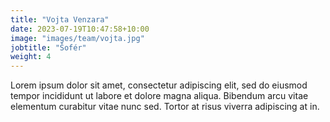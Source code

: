 ```yaml
---
title: "Vojta Venzara"
date: 2023-07-19T10:47:58+10:00
image: "images/team/vojta.jpg"
jobtitle: "Šofér"
weight: 4
---
```


Lorem ipsum dolor sit amet, consectetur adipiscing elit, sed do eiusmod tempor incididunt ut labore et dolore magna aliqua. Bibendum arcu vitae elementum curabitur vitae nunc sed. Tortor at risus viverra adipiscing at in.
